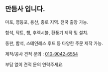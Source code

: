 ## 만듬사 입니다.

마포, 영등포, 용산, 종로 지역.
전국 출장 가능.

함석, 닥트, 챙, 후렉시블, 환풍기 제작 및 설치.

동판, 함석, 스테인레스 후드 등 다양한 주문 제작 가능.

제작/공사 견적 문의 : <a href="tel:01090426554">010-9042-6554</a>

부담 없이 견적 문의 연락주세요.
